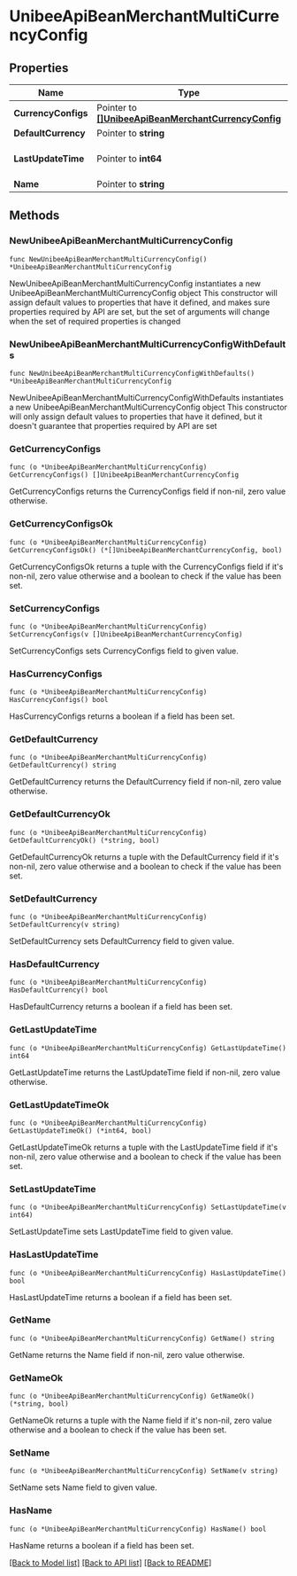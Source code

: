 # UnibeeApiBeanMerchantMultiCurrencyConfig

## Properties

Name | Type | Description | Notes
------------ | ------------- | ------------- | -------------
**CurrencyConfigs** | Pointer to [**[]UnibeeApiBeanMerchantCurrencyConfig**](UnibeeApiBeanMerchantCurrencyConfig.md) |  | [optional] 
**DefaultCurrency** | Pointer to **string** |  | [optional] 
**LastUpdateTime** | Pointer to **int64** | Last Update UTC Time | [optional] 
**Name** | Pointer to **string** |  | [optional] 

## Methods

### NewUnibeeApiBeanMerchantMultiCurrencyConfig

`func NewUnibeeApiBeanMerchantMultiCurrencyConfig() *UnibeeApiBeanMerchantMultiCurrencyConfig`

NewUnibeeApiBeanMerchantMultiCurrencyConfig instantiates a new UnibeeApiBeanMerchantMultiCurrencyConfig object
This constructor will assign default values to properties that have it defined,
and makes sure properties required by API are set, but the set of arguments
will change when the set of required properties is changed

### NewUnibeeApiBeanMerchantMultiCurrencyConfigWithDefaults

`func NewUnibeeApiBeanMerchantMultiCurrencyConfigWithDefaults() *UnibeeApiBeanMerchantMultiCurrencyConfig`

NewUnibeeApiBeanMerchantMultiCurrencyConfigWithDefaults instantiates a new UnibeeApiBeanMerchantMultiCurrencyConfig object
This constructor will only assign default values to properties that have it defined,
but it doesn't guarantee that properties required by API are set

### GetCurrencyConfigs

`func (o *UnibeeApiBeanMerchantMultiCurrencyConfig) GetCurrencyConfigs() []UnibeeApiBeanMerchantCurrencyConfig`

GetCurrencyConfigs returns the CurrencyConfigs field if non-nil, zero value otherwise.

### GetCurrencyConfigsOk

`func (o *UnibeeApiBeanMerchantMultiCurrencyConfig) GetCurrencyConfigsOk() (*[]UnibeeApiBeanMerchantCurrencyConfig, bool)`

GetCurrencyConfigsOk returns a tuple with the CurrencyConfigs field if it's non-nil, zero value otherwise
and a boolean to check if the value has been set.

### SetCurrencyConfigs

`func (o *UnibeeApiBeanMerchantMultiCurrencyConfig) SetCurrencyConfigs(v []UnibeeApiBeanMerchantCurrencyConfig)`

SetCurrencyConfigs sets CurrencyConfigs field to given value.

### HasCurrencyConfigs

`func (o *UnibeeApiBeanMerchantMultiCurrencyConfig) HasCurrencyConfigs() bool`

HasCurrencyConfigs returns a boolean if a field has been set.

### GetDefaultCurrency

`func (o *UnibeeApiBeanMerchantMultiCurrencyConfig) GetDefaultCurrency() string`

GetDefaultCurrency returns the DefaultCurrency field if non-nil, zero value otherwise.

### GetDefaultCurrencyOk

`func (o *UnibeeApiBeanMerchantMultiCurrencyConfig) GetDefaultCurrencyOk() (*string, bool)`

GetDefaultCurrencyOk returns a tuple with the DefaultCurrency field if it's non-nil, zero value otherwise
and a boolean to check if the value has been set.

### SetDefaultCurrency

`func (o *UnibeeApiBeanMerchantMultiCurrencyConfig) SetDefaultCurrency(v string)`

SetDefaultCurrency sets DefaultCurrency field to given value.

### HasDefaultCurrency

`func (o *UnibeeApiBeanMerchantMultiCurrencyConfig) HasDefaultCurrency() bool`

HasDefaultCurrency returns a boolean if a field has been set.

### GetLastUpdateTime

`func (o *UnibeeApiBeanMerchantMultiCurrencyConfig) GetLastUpdateTime() int64`

GetLastUpdateTime returns the LastUpdateTime field if non-nil, zero value otherwise.

### GetLastUpdateTimeOk

`func (o *UnibeeApiBeanMerchantMultiCurrencyConfig) GetLastUpdateTimeOk() (*int64, bool)`

GetLastUpdateTimeOk returns a tuple with the LastUpdateTime field if it's non-nil, zero value otherwise
and a boolean to check if the value has been set.

### SetLastUpdateTime

`func (o *UnibeeApiBeanMerchantMultiCurrencyConfig) SetLastUpdateTime(v int64)`

SetLastUpdateTime sets LastUpdateTime field to given value.

### HasLastUpdateTime

`func (o *UnibeeApiBeanMerchantMultiCurrencyConfig) HasLastUpdateTime() bool`

HasLastUpdateTime returns a boolean if a field has been set.

### GetName

`func (o *UnibeeApiBeanMerchantMultiCurrencyConfig) GetName() string`

GetName returns the Name field if non-nil, zero value otherwise.

### GetNameOk

`func (o *UnibeeApiBeanMerchantMultiCurrencyConfig) GetNameOk() (*string, bool)`

GetNameOk returns a tuple with the Name field if it's non-nil, zero value otherwise
and a boolean to check if the value has been set.

### SetName

`func (o *UnibeeApiBeanMerchantMultiCurrencyConfig) SetName(v string)`

SetName sets Name field to given value.

### HasName

`func (o *UnibeeApiBeanMerchantMultiCurrencyConfig) HasName() bool`

HasName returns a boolean if a field has been set.


[[Back to Model list]](../README.md#documentation-for-models) [[Back to API list]](../README.md#documentation-for-api-endpoints) [[Back to README]](../README.md)



